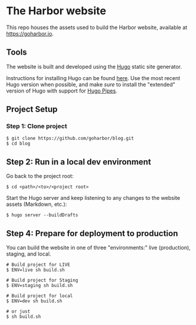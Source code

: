 # The Harbor website

This repo houses the assets used to build the Harbor website, available at https://goharbor.io.

## Tools

The website is built and developed using the [Hugo](https://gohugo.io/) static site generator.

Instructions for installing Hugo can be found [here](https://gohugo.io/getting-started/installing/). Use the most recent Hugo version when possible, and make *sure* to install the "extended" version of Hugo with support for [Hugo Pipes](https://gohugo.io/hugo-pipes/introduction/).

## Project Setup

### Step 1: Clone project

```shell
$ git clone https://github.com/goharbor/blog.git
$ cd blog
```

## Step 2: Run in a local dev environment

Go back to the project root:

```shell
$ cd <path>/<to>/<project root>
```

Start the Hugo server and keep listening to any changes to the website assets (Markdown, etc.):

```shell
$ hugo server --buildDrafts
```

## Step 4: Prepare for deployment to production

You can build the website in one of three "environments:" live (production), staging, and local.

```shell
# Build project for LIVE
$ ENV=live sh build.sh

# Build project for Staging
$ ENV=staging sh build.sh

# Build project for local
$ ENV=dev sh build.sh

# or just
$ sh build.sh
```